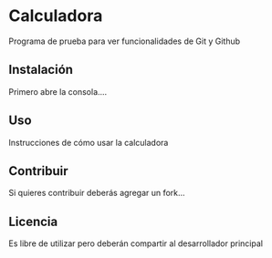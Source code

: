 # Calculadora
Programa de prueba para ver funcionalidades de Git y Github

## Instalación
Primero abre la consola....

## Uso
Instrucciones de cómo usar la calculadora

## Contribuir
Si quieres contribuir deberás agregar un fork...

## Licencia
Es libre de utilizar pero deberán compartir al desarrollador principal
